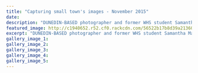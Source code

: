 ```yaml
---
title: "Capturing small town's images - November 2015"
date: 
description: "DUNEDIN-BASED photographer and former WHS student Samantha Matthews was faced with an unexpected challenge while putting together her latest exhibition, Wanganui Chronicle article on 23/11/15..."
featured_image: http://c1940652.r52.cf0.rackcdn.com/56522b17b8d39a2136001f69/Samantha-Matthews-ex-student.-exhib-in-WU-23.11.15-Chron.jpg
excerpt: "DUNEDIN-BASED photographer and former WHS student Samantha Matthews was faced with an unexpected challenge while putting together her latest exhibition, Wanganui Chronicle article on 23/11/15..."
gallery_image_1: 
gallery_image_2: 
gallery_image_3: 
gallery_image_4: 
gallery_image_5: 
---
```

